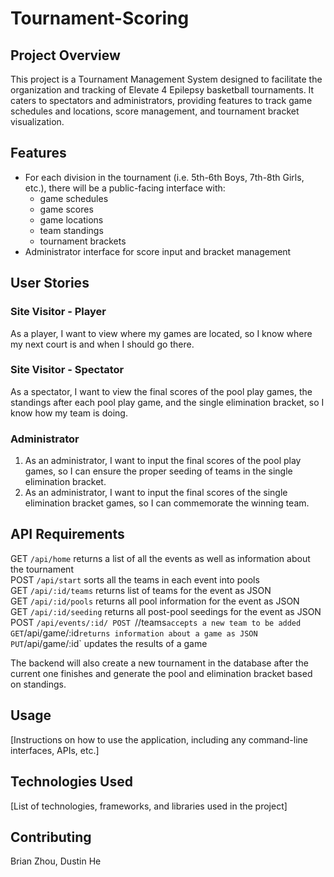 # Tournament-Scoring

## Project Overview
This project is a Tournament Management System designed to facilitate the organization and tracking of Elevate 4 Epilepsy basketball tournaments. It caters to spectators and administrators, providing features to track game schedules and locations, score management, and tournament bracket visualization.

## Features
- For each division in the tournament (i.e. 5th-6th Boys, 7th-8th Girls, etc.), there will be a public-facing interface with:
  - game schedules
  - game scores
  - game locations
  - team standings
  - tournament brackets
- Administrator interface for score input and bracket management

## User Stories

### Site Visitor - Player
As a player, I want to view where my games are located, so I know where my next court is and when I should go there.

### Site Visitor - Spectator
As a spectator, I want to view the final scores of the pool play games, the standings after each pool play game, and the single elimination bracket, so I know how my team is doing.

### Administrator
1. As an administrator, I want to input the final scores of the pool play games, so I can ensure the proper seeding of teams in the single elimination bracket.
2. As an administrator, I want to input the final scores of the single elimination bracket games, so I can commemorate the winning team.

## API Requirements
GET `/api/home` returns a list of all the events as well as information about the tournament  
POST `/api/start` sorts all the teams in each event into pools  
GET `/api/:id/teams` returns list of teams for the event as JSON  
GET `/api/:id/pools` returns all pool information for the event as JSON  
GET `/api/:id/seeding` returns all post-pool seedings for the event as JSON
POST `/api/events/:id/
POST `//teams` accepts a new team to be added  
GET `/api/game/:id` returns information about a game as JSON  
PUT `/api/game/:id` updates the results of a game  

The backend will also create a new tournament in the database after the current one finishes and generate the pool and elimination bracket based on standings.


## Usage
[Instructions on how to use the application, including any command-line interfaces, APIs, etc.]

## Technologies Used
[List of technologies, frameworks, and libraries used in the project]

## Contributing
Brian Zhou, Dustin He

